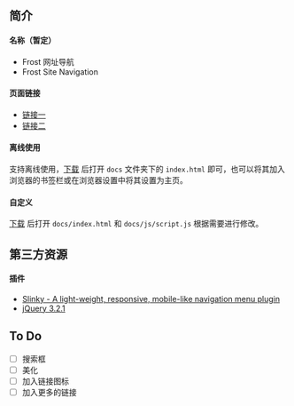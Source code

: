 ## 简介

#### 名称（暂定）
- Frost 网址导航
- Frost Site Navigation

#### 页面链接
- [链接一](https://frost-zx.github.io/frost-navigation/)
- [链接二](https://nav.frost-zx.top/)

#### 离线使用
支持离线使用，[下载](https://github.com/Frost-ZX/frost-navigation/archive/master.zip) 后打开 `docs` 文件夹下的 `index.html` 即可，也可以将其加入浏览器的书签栏或在浏览器设置中将其设置为主页。

#### 自定义
[下载](https://github.com/Frost-ZX/frost-navigation/archive/master.zip) 后打开 `docs/index.html` 和 `docs/js/script.js` 根据需要进行修改。

## 第三方资源

#### 插件
- [Slinky - A light-weight, responsive, mobile-like navigation menu plugin](https://github.com/alizahid/slinky)
- [jQuery 3.2.1](https://jquery.org/license/)

## To Do

- [ ] 搜索框
- [ ] 美化
- [ ] 加入链接图标
- [ ] 加入更多的链接

